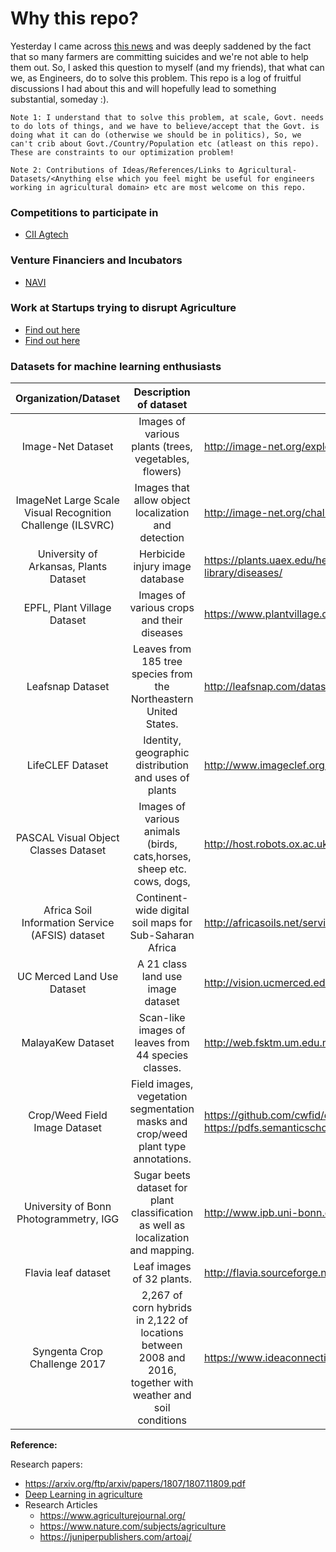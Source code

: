 # Why this repo?
Yesterday I came across [this news](https://indianexpress.com/article/india/over-12000-maharashtra-farmers-committed-suicide-in-3-years-govt/?fbclid=IwAR0p3tjxMoehNhpzLg4_WlCj3T0ZMYzIkZH4e2LpIqvQ5WDBBE_IBdgHwOc) and was deeply saddened by the fact that so many farmers are committing suicides and we're not able to help them out. So, I asked this question to myself (and my friends), that what can we, as Engineers, do to solve this problem. This repo is a log of fruitful discussions I had about this and will hopefully lead to something substantial, someday :).

`Note 1: I understand that to solve this problem, at scale, Govt. needs to do lots of things, and we have to believe/accept that the Govt. is doing what it can do (otherwise we should be in politics), So, we can't crib about Govt./Country/Population etc (atleast on this repo). These are constraints to our optimization problem!` 

`Note 2: Contributions of Ideas/References/Links to Agricultural-Datasets/<Anything else which you feel might be useful for engineers working in agricultural domain> etc are most welcome on this repo.`


### Competitions to participate in

* [CII Agtech](http://ciiagtech.com/) 


### Venture Financiers and Incubators

* [NAVI](http://ciiagtech.com/navi.php)

### Work at Startups trying to disrupt Agriculture

* [Find out here](https://inc42.com/features/startup-watchlist-10-agritech-startups-to-look-out-for-in-2019/)
* [Find out here](https://www.thehindu.com/sci-tech/agriculture-20-with-drones-analytics-and-mobile-apps-agri-tech-startups-are-tackling-indias-farming-problems/article28134174.ece)

### Datasets for machine learning enthusiasts

|                    Organization/Dataset                    |                                            Description of dataset                                            | Source                                                                                                             |
|:----------------------------------------------------------:|:------------------------------------------------------------------------------------------------------------:|--------------------------------------------------------------------------------------------------------------------|
|                      Image-Net Dataset                     |                             Images of various plants (trees, vegetables, flowers)                            | http://image-net.org/explore?wnid=n07707451                                                                        |
| ImageNet Large Scale Visual Recognition Challenge (ILSVRC) |                              Images that allow object localization and detection                             | http://image-net.org/challenges/LSVRC/2017/#det                                                                    |
|           University of Arkansas, Plants Dataset           |                                        Herbicide injury image database                                       | https://plants.uaex.edu/herbicide/  http://www.uaex.edu/yard-garden/resource-library/diseases/                     |
|                 EPFL, Plant Village Dataset                |                                  Images of various crops and their diseases                                  | https://www.plantvillage.org/en/crops                                                                              |
|                      Leafsnap Dataset                      |                       Leaves from 185 tree species from the Northeastern United States.                      | http://leafsnap.com/dataset/                                                                                       |
|                      LifeCLEF Dataset                      |                             Identity, geographic distribution and uses of plants                             | http://www.imageclef.org/2014/lifeclef/plant                                                                       |
|            PASCAL Visual Object Classes Dataset            |                     Images of various animals (birds, cats,horses, sheep etc. cows, dogs,                    | http://host.robots.ox.ac.uk/pascal/VOC/                                                                            |
|       Africa Soil Information Service (AFSIS) dataset      |                            Continent-wide digital soil maps for Sub-Saharan Africa                           | http://africasoils.net/services/data/                                                                              |
|                 UC Merced Land Use Dataset                 |                                       A 21 class land use image dataset                                      | http://vision.ucmerced.edu/datasets/landuse.html                                                                   |
|                      MalayaKew Dataset                     |                              Scan-like images of leaves from 44 species classes.                             | http://web.fsktm.um.edu.my/~cschan/downloads_MKLeaf_dataset.html                                                   |
| Crop/Weed Field Image Dataset                              | Field images, vegetation segmentation masks and crop/weed plant type annotations.                            |  https://github.com/cwfid/dataset  https://pdfs.semanticscholar.org/58a0/9b1351ddb447e6abdede7233a4794d538155.pdf  |
| University of Bonn Photogrammetry, IGG                     | Sugar beets dataset for plant classification as well as localization and mapping.                            | http://www.ipb.uni-bonn.de/data/                                                                                   |
| Flavia leaf dataset                                        | Leaf images of 32 plants.                                                                                    | http://flavia.sourceforge.net/                                                                                     |
| Syngenta Crop Challenge 2017                               | 2,267 of corn hybrids in 2,122 of locations between 2008 and 2016, together with weather and soil conditions | https://www.ideaconnection.com/syngenta-crop-challenge/challenge.php                                               |

**Reference:**

Research papers:
* https://arxiv.org/ftp/arxiv/papers/1807/1807.11809.pdf
* [Deep Learning in agriculture](https://arxiv.org/ftp/arxiv/papers/1807/1807.11809.pdf)
* Research Articles
    * https://www.agriculturejournal.org/
    * https://www.nature.com/subjects/agriculture
    * https://juniperpublishers.com/artoaj/
